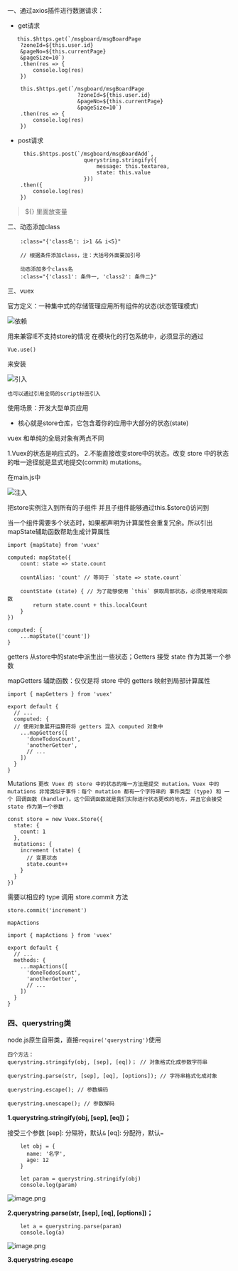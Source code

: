 一、通过axios插件进行数据请求：


* get请求
```
   this.$https.get(`/msgboard/msgBoardPage
    ?zoneId=${this.user.id}                     
    &pageNo=${this.currentPage}
    &pageSize=10`)
    .then(res => {
        console.log(res)
    })
```
```
    this.$https.get(`/msgboard/msgBoardPage
                      ?zoneId=${this.user.id} 
                      &pageNo=${this.currentPage}
                      &pageSize=10`)
    .then(res => {
        console.log(res)
    })
```

* post请求
```
     this.$https.post(`/msgboard/msgBoardAdd`,
                        querystring.stringify({
                            message: this.textarea,
                            state: this.value
                        }))
    .then({
        console.log(res)
    })
```
> ${}   里面放变量

二、动态添加class

```
    :class="{'class名': i>1 && i<5}"

    // 根据条件添加class，注：大括号外面要加引号
    
    动态添加多个class名
    :class="{'class1': 条件一, 'class2': 条件二}"
```

三、vuex

官方定义：一种集中式的存储管理应用所有组件的状态(状态管理模式)

![依赖](http://upload-images.jianshu.io/upload_images/2941543-a774b846e866a9dc.png?imageMogr2/auto-orient/strip%7CimageView2/2/w/1240)

用来兼容IE不支持store的情况
在模块化的打包系统中，必须显示的通过
```
Vue.use()
```
来安装


![引入](http://upload-images.jianshu.io/upload_images/2941543-e359a5bcfc7a2486.png?imageMogr2/auto-orient/strip%7CimageView2/2/w/1240)

`也可以通过引用全局的script标签引入`

使用场景：开发大型单页应用

* 核心就是store仓库，它包含着你的应用中大部分的状态(state)

vuex 和单纯的全局对象有两点不同

1.Vuex的状态是响应式的。
2.不能直接改变store中的状态。改变 store 中的状态的唯一途径就是显式地提交(commit) mutations。

在main.js中

![注入](http://upload-images.jianshu.io/upload_images/2941543-6d8bf1842831538f.png?imageMogr2/auto-orient/strip%7CimageView2/2/w/1240)

把store实例注入到所有的子组件
并且子组件能够通过this.$store()访问到

当一个组件需要多个状态时，如果都声明为计算属性会重复冗余。所以引出mapState辅助函数帮助生成计算属性

```
import {mapState} from 'vuex'

computed: mapState({
    count: state => state.count

    countAlias: 'count' // 等同于 `state => state.count`

    countState (state) { // 为了能够使用 `this` 获取局部状态，必须使用常规函数
        return state.count + this.localCount
    }
})

computed: {
    ...mapState(['count'])
}
```
getters 从store中的state中派生出一些状态；Getters 接受 state 作为其第一个参数


mapGetters 辅助函数：仅仅是将 store 中的 getters 映射到局部计算属性
```
import { mapGetters } from 'vuex'

export default {
  // ...
  computed: {
  // 使用对象展开运算符将 getters 混入 computed 对象中
    ...mapGetters([
      'doneTodosCount',
      'anotherGetter',
      // ...
    ])
  }
}

```
Mutations
`更改 Vuex 的 store 中的状态的唯一方法是提交 mutation。Vuex 中的 mutations 非常类似于事件：每个 mutation 都有一个字符串的 事件类型 (type) 和 一个 回调函数 (handler)。这个回调函数就是我们实际进行状态更改的地方，并且它会接受 state 作为第一个参数
`
```
const store = new Vuex.Store({
  state: {
    count: 1
  },
  mutations: {
    increment (state) {
      // 变更状态
      state.count++
    }
  }
})
```
需要以相应的 type 调用 store.commit 方法
```
store.commit('increment')
```

`mapActions`

```
import { mapActions } from 'vuex'

export default {
  // ...
  methods: {
    ...mapActions([
      'doneTodosCount',
      'anotherGetter',
      // ...
    ])
  }
}
```


### 四、querystring类
node.js原生自带类，直接`require('querystring')`使用

```
四个方法：
querystring.stringify(obj, [sep], [eq])； // 对象格式化成参数字符串

querystring.parse(str, [sep], [eq], [options]); // 字符串格式化成对象

querystring.escape(); // 参数编码

querystring.unescape(); // 参数解码

```

**1.querystring.stringify(obj, [sep], [eq])；**

接受三个参数
[sep]: 分隔符，默认`&`
[eq]: 分配符，默认`=`

```
    let obj = {
      name: '名字',
      age: 12
    }

    let param = querystring.stringify(obj)
    console.log(param)

```
![image.png](http://upload-images.jianshu.io/upload_images/2941543-736b80f9ff96692b.png?imageMogr2/auto-orient/strip%7CimageView2/2/w/1240)



**2.querystring.parse(str, [sep], [eq], [options])；**

```
    let a = querystring.parse(param)
    console.log(a)
```
![image.png](http://upload-images.jianshu.io/upload_images/2941543-a2ce47e0b208d4c1.png?imageMogr2/auto-orient/strip%7CimageView2/2/w/1240)


**3.querystring.escape**



